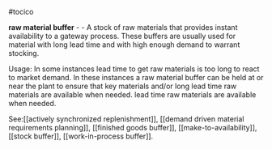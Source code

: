 #tocico

<b>raw material buffer</b> - - A stock of raw materials that provides instant availability to a gateway process.  These buffers are usually used for material with long lead time and with high enough demand to warrant stocking.

Usage: In some instances lead time to get raw materials is too long to react to market demand. In these instances a raw material buffer can be held at or near the plant to ensure that key materials and/or long lead time raw materials are available when needed. lead time raw materials are available when needed. 



See:[[actively synchronized replenishment]], [[demand driven material requirements planning]], [[finished goods buffer]], [[make-to-availability]], [[stock buffer]], [[work-in-process buffer]].
